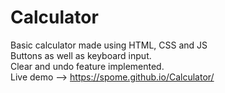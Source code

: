 # Calculator
Basic calculator made using HTML, CSS and JS  
Buttons as well as keyboard input.  
Clear and undo feature implemented.  
Live demo --> https://spome.github.io/Calculator/
